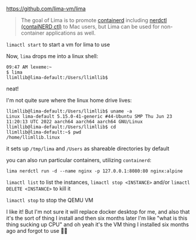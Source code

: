https://github.com/lima-vm/lima

> The goal of Lima is to promote [containerd](https://containerd.io) including [nerdctl (contaiNERD ctl)](https://github.com/containerd/nerdctl) to Mac users, but Lima can be used for non-container applications as well.

`limactl start` to start a vm for lima to use

Now, `lima` drops me into a linux shell:

```
09:47 AM lexeme:~
$ lima
llimllib@lima-default:/Users/llimllib$
```

neat!

I'm not quite sure where the linux home drive lives:

```
llimllib@lima-default:/Users/llimllib$ uname -a
Linux lima-default 5.15.0-41-generic #44-Ubuntu SMP Thu Jun 23 11:20:13 UTC 2022 aarch64 aarch64 aarch64 GNU/Linux
llimllib@lima-default:/Users/llimllib$ cd
llimllib@lima-default:~$ pwd
/home/llimllib.linux
```

it sets up `/tmp/lima` and `/Users` as shareable directories by default

you can also run particular containers, utilizing `containerd`:

```
lima nerdctl run -d --name nginx -p 127.0.0.1:8080:80 nginx:alpine
```

`limactl list` to list the instances, `limactl stop <INSTANCE>` and/or `limactl DELETE <INSTANCE>` to kill it

`limactl stop` to stop the QEMU VM

I like it! But I'm not sure it will replace docker desktop for me, and also that it's the sort of thing I install and then six months later I'm like "what is this thing sucking up CPU" and oh yeah it's the VM thing I installed six months ago and forgot to use 🤷‍♂️